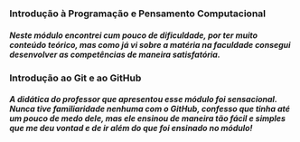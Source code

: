 ### Introdução à Programação e Pensamento Computacional

##### Neste módulo encontrei cum pouco de dificuldade, por ter muito conteúdo teórico, mas como já vi sobre a matéria na faculdade consegui desenvolver as competências de maneira satisfatória.

### Introdução ao Git e ao GitHub

##### A didática do professor que apresentou esse módulo foi sensacional. Nunca tive familiaridade nenhuma com o GitHub, confesso que tinha até um pouco de medo dele, mas ele ensinou de maneira tão fácil e simples que me deu vontad e de ir além do que foi ensinado no módulo!



